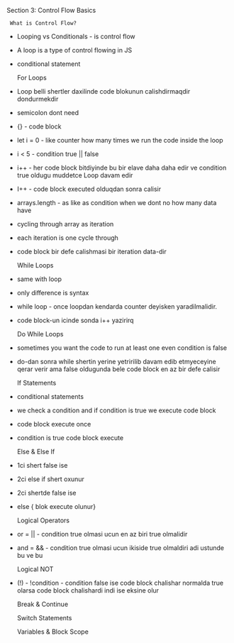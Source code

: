 Section 3: Control Flow Basics

     What is Control Flow?

* Looping vs Conditionals - is control flow
* A loop is a type of control flowing in JS
* conditional statement
  

     For Loops

* Loop belli shertler daxilinde code blokunun calishdirmaqdir dondurmekdir
* semicolon dont need
* {} - code block
* let i = 0 - like counter how many times we run the code inside the loop
* i < 5 - condition true || false
* i++ - her code block bitdiyinde bu bir elave daha daha edir ve condition true oldugu muddetce Loop davam edir
* I++ - code block executed olduqdan sonra calisir
* arrays.length - as like as condition when we dont no how many data have
* cycling through array as iteration
* each iteration is one cycle through
* code block bir defe calishmasi bir iteration data-dir  
    
    
     While Loops

* same with loop
* only difference is syntax
* while loop - once loopdan kendarda counter deyisken yaradilmalidir.
* code block-un icinde sonda i++ yazirirq


     Do While Loops

* sometimes you want the code to run at least one even condition is false
* do-dan sonra while shertin yerine yetririlib davam edib etmyeceyine qerar verir ama false oldugunda bele code block en az bir defe calisir



     If Statements

* conditional statements
* we check a condition and if condition is true we execute code block
* code block execute once 
* condition is true code block execute
     

     Else & Else If

* 1ci shert false ise
* 2ci else if shert oxunur
* 2ci shertde false ise 
* else { blok execute olunur}


     Logical Operators

* or = || - condition true olmasi ucun en az biri true olmalidir
* and = && - condition true olmasi ucun ikiside true olmaldiri adi ustunde bu ve bu


     Logical NOT

* (!) - !condition - condition false ise code block chalishar normalda true olarsa code block chalishardi indi ise eksine olur 

     Break & Continue
 
     Switch Statements

     Variables & Block Scope
